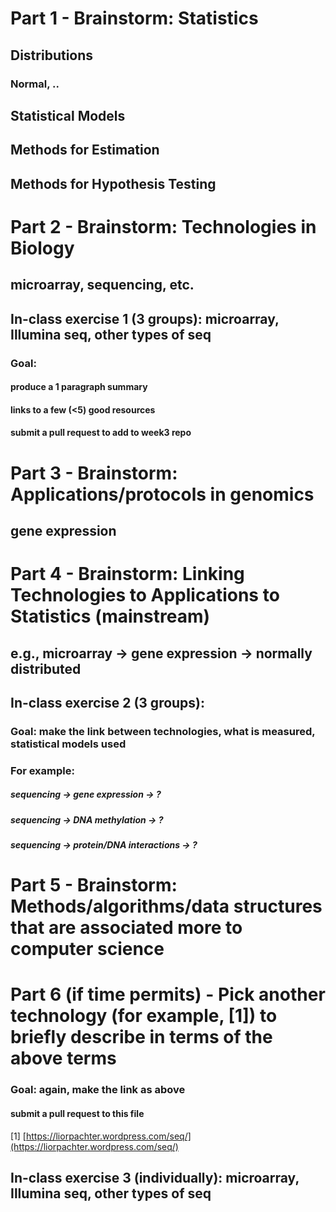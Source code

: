 
# Part 1 - Brainstorm: Statistics

## Distributions
### Normal, ..

## Statistical Models
## Methods for Estimation
## Methods for Hypothesis Testing

# Part 2 - Brainstorm: Technologies in Biology

## microarray, sequencing, etc.

## In-class exercise 1 (3 groups): microarray, Illumina seq, other types of seq

### Goal: 
#### produce a 1 paragraph summary
#### links to a few (<5) good resources
#### submit a pull request to add to week3 repo

# Part 3 - Brainstorm: Applications/protocols in genomics

## gene expression

# Part 4 - Brainstorm: Linking Technologies to Applications to Statistics (mainstream)

## e.g., microarray -> gene expression -> normally distributed

## In-class exercise 2 (3 groups): 
### Goal: make the link between technologies, what is measured, statistical models used
### For example:
##### sequencing -> gene expression -> ?
##### sequencing -> DNA methylation -> ?
##### sequencing -> protein/DNA interactions -> ?


# Part 5 - Brainstorm: Methods/algorithms/data structures that are associated more to computer science

# Part 6 (if time permits) - Pick another technology (for example, [1]) to briefly describe in terms of the above terms
### Goal: again, make the link as above
#### submit a pull request to this file

[1] [https://liorpachter.wordpress.com/seq/](https://liorpachter.wordpress.com/seq/)

## In-class exercise 3 (individually): microarray, Illumina seq, other types of seq

